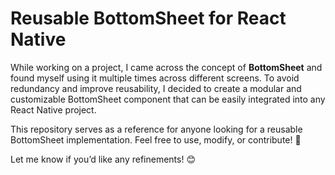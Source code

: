 # Reusable BottomSheet for React Native  

While working on a project, I came across the concept of **BottomSheet** and found myself using it multiple times across different screens. To avoid redundancy and improve reusability, I decided to create a modular and customizable BottomSheet component that can be easily integrated into any React Native project.  

This repository serves as a reference for anyone looking for a reusable BottomSheet implementation. Feel free to use, modify, or contribute! 🚀  

Let me know if you’d like any refinements! 😊
